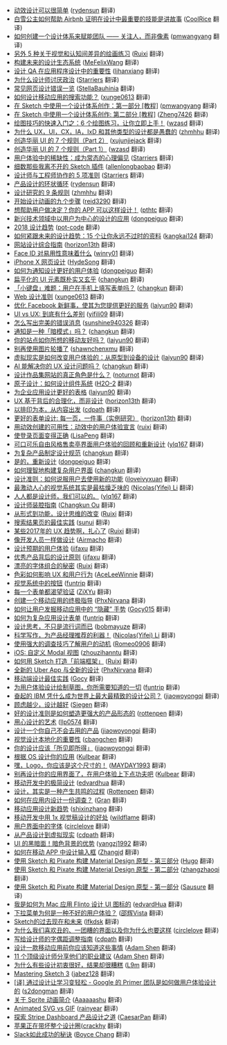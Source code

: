 * [动效设计可以很简单](https://juejin.im/post/5bd11a176fb9a05d101423c0) ([rydensun](https://github.com/rydensun) 翻译)
* [白雪公主如何帮助 Airbnb 证明在设计中最重要的技能是讲故事](https://juejin.im/post/5bb22bc1f265da0a9e53200b) ([CoolRice](https://github.com/CoolRice) 翻译)
* [如何创建一个设计体系来赋能团队 —— 关注人，而非像素](https://juejin.im/post/5bac2a2fe51d450e942f4853) ([pmwangyang](https://github.com/pmwangyang) 翻译)
* [另外 5 种关于视觉和认知间差异的绘画练习](https://juejin.im/post/5baa5b45f265da0ab915cb7f) ([Ruixi](https://github.com/Ruixi) 翻译)
* [构建未来的设计生态系统](https://juejin.im/post/5b992be8f265da0aa3591346) ([MeFelixWang](https://github.com/MeFelixWang) 翻译)
* [设计 QA 在应用程序设计中的重要性](https://juejin.im/post/5b89421651882542da339868) ([lihanxiang](https://github.com/lihanxiang) 翻译)
* [为什么设计师讨厌政治](https://juejin.im/post/5b89599f51882542b03e6d5b) ([Starriers](https://github.com/Starriers) 翻译)
* [常见网页设计错误一览](https://juejin.im/post/5b7984265188254312414c1f) ([StellaBauhinia](https://github.com/StellaBauhinia) 翻译)
* [如何设计移动应用的搜索功能？](https://juejin.im/post/5b692ca251882562b924a6c7) ([xunge0613](https://github.com/xunge0613) 翻译)
* [在 Sketch 中使用一个设计体系创作：第一部分 [教程]](https://juejin.im/post/5b591a655188257bca290b24) ([pmwangyang](https://github.com/pmwangyang) 翻译)
* [在 Sketch 中使用一个设计体系创作: 第二部分 [教程]](https://juejin.im/post/5b5d2a456fb9a04fc80b8f4b) ([Zheng7426](https://github.com/Zheng7426) 翻译)
* [绘图技巧的快速入门之：6 个绘图练习，让你立即上手！](https://juejin.im/post/5b39823fe51d4558ca674cff) ([wzasd](https://github.com/wzasd) 翻译)
* [为什么 UX，UI，CX，IA，IxD 和其他类型的设计都是愚蠢的](https://juejin.im/post/5b3588f2e51d4558dd69a44c) ([zhmhhu](https://github.com/zhmhhu) 翻译)
* [创造华丽 UI 的 7 个规则（Part 2）](https://juejin.im/post/5b2a1554e51d4558cc35b3be) ([xujunjiejack](https://github.com/xujunjiejack) 翻译)
* [创造华丽 UI 的 7 个规则（Part 1）](https://juejin.im/post/5b1dcc7d5188257d7d71946a) ([wzasd](https://github.com/wzasd) 翻译)
* [用户体验中的稀缺性：成为常态的心理偏见](https://juejin.im/post/5aef0943518825672a02d2ca) ([Starriers](https://github.com/Starriers) 翻译)
* [细数那些我离不开的 Sketch 插件](https://juejin.im/post/5ae0623ef265da0b8d419aca) ([allenlongbaobao](https://github.com/allenlongbaobao) 翻译)
* [设计师与工程师协作的 5 项准则](https://juejin.im/post/5ac9e56af265da23945fc201) ([Starriers](https://github.com/Starriers) 翻译)
* [产品设计的环状循环](https://juejin.im/post/5aa74b32f265da23a4047aef) ([rydensun](https://github.com/rydensun) 翻译)
* [设计研究的 9 条规则](https://juejin.im/post/5aa6958a5188255587233477) ([zhmhhu](https://github.com/zhmhhu) 翻译)
* [开始设计动画的九个步骤](https://juejin.im/post/5aa1f965f265da23994e1e1f) ([reid3290](https://github.com/reid3290) 翻译)
* [想帮助用户做决定？你的 APP 可以这样设计！](https://juejin.im/post/5a7194986fb9a01c9f5bbbb2) ([pthtc](https://github.com/pthtc) 翻译)
* [新兴技术领域中以用户为中心的设计的应用](https://juejin.im/post/5a682282f265da3e283a2cca) ([dongpeiguo](https://github.com/dongpeiguo) 翻译)
* [2018 设计趋势](https://juejin.im/post/5a695d88f265da3e58598968) ([pot-code](https://github.com/pot-code) 翻译)
* [如何紧跟未来的设计趋势：15 个让你永远不过时的资料](https://juejin.im/post/5a52d2226fb9a01c9525ebbe) ([kangkai124](https://github.com/kangkai124) 翻译)
* [网站设计综合指南](https://juejin.im/post/5a5abb97518825733f6df3d9) ([horizon13th](https://github.com/horizon13th) 翻译)
* [Face ID 对易用性意味着什么](https://juejin.im/post/5a41d01cf265da432c241943) ([winry01](https://github.com/winry01) 翻译)
* [iPhone X 网页设计](https://juejin.im/post/59e445816fb9a0450670ab82?utm_source=gold-miner&utm_medium=readme&utm_campaign=github) ([HydeSong](https://github.com/HydeSong) 翻译)
* [如何为通知设计更好的用户体验](https://juejin.im/post/59f9b14f518825295f5d411f?utm_source=gold-miner&utm_medium=readme&utm_campaign=github) ([dongpeiguo](https://github.com/dongpeiguo) 翻译)
* [扁平化的 UI 元素既朴实又玄乎](https://juejin.im/post/59c0d3305188256bce40e884?utm_source=gold-miner&utm_medium=readme&utm_campaign=github) ([changkun](https://github.com/changkun) 翻译)
* [「小键盘」难题：用户在手机上填写表单吗？](https://juejin.im/post/59c0e3835188256bcf2e1d22?utm_source=gold-miner&utm_medium=readme&utm_campaign=github) ([changkun](https://github.com/changkun) 翻译)
* [Web 设计准则](https://juejin.im/post/59c9c6f66fb9a00a4d53eec7?utm_source=gold-miner&utm_medium=readme&utm_campaign=github) ([xunge0613](https://github.com/xunge0613) 翻译)
* [优化 Facebook 新鲜事，使其为您提供更好的服务](https://juejin.im/post/59a52a276fb9a024927a43ce?utm_source=gold-miner&utm_medium=readme&utm_campaign=github) ([laiyun90](https://github.com/laiyun90) 翻译)
* [UI vs UX: 到底有什么差别](https://juejin.im/entry/59a62190f265da24843e713d/detail?utm_source=gold-miner&utm_medium=readme&utm_campaign=github) ([yifili09](https://github.com/yifili09) 翻译)
* [怎么写出完美的错误消息](https://juejin.im/post/599cf1596fb9a02481205803?utm_source=gold-miner&utm_medium=readme&utm_campaign=github) ([sunshine940326](https://github.com/sunshine940326) 翻译)
* [通知是一种「暗模式」吗？](https://juejin.im/post/59ae63026fb9a024985f31b5?utm_source=gold-miner&utm_medium=readme&utm_campaign=github) ([changkun](https://github.com/changkun) 翻译)
* [你的站点如你所想的移动友好吗？](https://juejin.im/post/59ae68c0f265da2489159ab4?utm_source=gold-miner&utm_medium=readme&utm_campaign=github) ([laiyun90](https://github.com/laiyun90) 翻译)
* [别再使用图片轮播了](https://juejin.im/post/599cf1596fb9a02481205803?utm_source=gold-miner&utm_medium=readme&utm_campaign=github) ([shawnchenxmu](https://github.com/shawnchenxmu) 翻译)
* [虚拟现实是如何改变用户体验的：从原型到设备的设计](https://juejin.im/post/599683e0f265da24996015cb?utm_source=gold-miner&utm_medium=readme&utm_campaign=github) ([laiyun90](https://github.com/laiyun90) 翻译)
* [AI 能解决你的 UX 设计问题吗？](https://juejin.im/post/5992aa306fb9a03c445df727?utm_source=gold-miner&utm_medium=readme&utm_campaign=github) ([changkun](https://github.com/changkun) 翻译)
* [设计作品集网站的真正角色是什么？](https://juejin.im/post/598959b65188253d2968eaab?utm_source=gold-miner&utm_medium=readme&utm_campaign=github) ([noturnot](https://github.com/noturnot) 翻译)
* [原子设计：如何设计组件系统](https://juejin.im/post/59780066f265da6c3433872f?utm_source=gold-miner&utm_medium=readme&utm_campaign=github) ([H2O-2](https://github.com/H2O-2) 翻译)
* [为企业应用设计更好的表格](https://juejin.im/post/5976ecb65188250c855facc2?utm_source=gold-miner&utm_medium=readme&utm_campaign=github) ([laiyun90](https://github.com/laiyun90) 翻译)
* [UX 基于背后的合理化，而非设计](https://juejin.im/post/5971ce0d51882574623352ca?utm_source=gold-miner&utm_medium=readme&utm_campaign=github) ([horizon13th](https://github.com/horizon13th) 翻译)
* [以排印为本，从内容出发](https://juejin.im/entry/5965c5b26fb9a06ba025074c/detail?utm_source=gold-miner&utm_medium=readme&utm_campaign=github) ([cdpath](https://github.com/cdpath) 翻译)
* [更好的表单设计: 每一页，一件事（实例研究）](https://juejin.im/post/5964c340f265da6c3f70c617?utm_source=gold-miner&utm_medium=readme&utm_campaign=github) ([horizon13th](https://github.com/horizon13th) 翻译)
* [用动效创建的可用性：动效中的用户体验宣言](https://juejin.im/post/595c77a66fb9a06bcb7f92ff?utm_source=gold-miner&utm_medium=readme&utm_campaign=github) ([ruixi](https://github.com/ruixi) 翻译)
* [使登录页面变得正确](https://juejin.im/post/5951e7905188250d98489c6a?utm_source=gold-miner&utm_medium=readme&utm_campaign=github) ([LisaPeng](https://github.com/LisaPeng) 翻译)
* [可口可乐自由风格售卖亭界面用户体验的回顾和重新设计](https://juejin.im/post/594bd720f265da6c4c4fb134?utm_source=gold-miner&utm_medium=readme&utm_campaign=github) ([ylq167](https://github.com/ylq167) 翻译)
* [为复杂产品制定设计规范](https://juejin.im/post/5944b8e55c497d006bdc261a?utm_source=gold-miner&utm_medium=readme&utm_campaign=github) ([changkun](https://github.com/changkun) 翻译)
* [是的，重新设计](https://juejin.im/post/5940e74fa0bb9f006b76a841?utm_source=gold-miner&utm_medium=readme&utm_campaign=github) ([dongpeiguo](https://github.com/dongpeiguo) 翻译)
* [如何理智地构建复杂用户界面](https://juejin.im/post/5937a61f2f301e006b2879a9?utm_source=gold-miner&utm_medium=readme&utm_campaign=github) ([changkun](https://github.com/changkun) 翻译)
* [设计准则：如何说服用户去使用新的功能](https://juejin.im/post/59279b650ce463006b029cbc?utm_source=gold-miner&utm_medium=readme&utm_campaign=github) ([iloveivyxuan](https://github.com/iloveivyxuan) 翻译)
* [最激动人心的视觉系统其实是最枯燥乏味的](https://juejin.im/entry/59228e15a0bb9f005f60915a?utm_source=gold-miner&utm_medium=readme&utm_campaign=github) ([Nicolas(Yifei) Li](https://github.com/yifili09) 翻译)
* [人人都是设计师，我们可以的。](https://juejin.im/post/59157cdf0ce4630069d79857?utm_source=gold-miner&utm_medium=readme&utm_campaign=github) ([ylq167](https://github.com/ylq167) 翻译)
* [设计师装腔指南](https://juejin.im/post/5915880b570c35006932fac9?utm_source=gold-miner&utm_medium=readme&utm_campaign=github) ([Changkun Ou](https://github.com/changkun) 翻译)
* [从形式到功能，设计思维的改变](https://juejin.im/post/58fedca744d9040069f720e4/?utm_source=gold-miner&utm_medium=readme&utm_campaign=github) ([Ruixi](https://github.com/Ruixi) 翻译)
* [搜索结果页的最佳实践](https://juejin.im/post/58da37c761ff4b00607287a6/?utm_source=gold-miner&utm_medium=readme&utm_campaign=github) ([sunui](https://github.com/sunui) 翻译)
* [某些2017年的 UX 趋势啊，扎心了](https://juejin.im/post/58cf5dc22f301e007e52fb2b/?utm_source=gold-miner&utm_medium=readme&utm_campaign=github) ([Ruixi](https://github.com/Ruixi) 翻译)
* [像开发人员一样做设计](https://gold.xitu.io/entry/58b7ba6f8fd9c56d16be6bb0/?utm_source=gold-miner&utm_medium=readme&utm_campaign=github) ([Airmacho](https://github.com/Airmacho) 翻译)
* [设计预期的用户体验](https://gold.xitu.io/entry/58b2d8e9570c3500696f53a5/?utm_source=gold-miner&utm_medium=readme&utm_campaign=github) ([jifaxu](https://github.com/jifaxu) 翻译)
* [优秀产品背后的设计原则](https://gold.xitu.io/entry/58b04c49570c35006960d764/?utm_source=gold-miner&utm_medium=readme&utm_campaign=github) ([jifaxu](https://github.com/jifaxu) 翻译)
* [漂亮的字体组合的秘密](https://gold.xitu.io/entry/58a3b99aac502e0068b0e8fa/?utm_source=gold-miner&utm_medium=readme&utm_campaign=github) ([Ruixi](https://github.com/Ruixi) 翻译)
* [色彩如何影响 UX 和用户行为](https://gold.xitu.io/entry/58a1a44886b599006b47ccda/?utm_source=gold-miner&utm_medium=readme&utm_campaign=github) ([AceLeeWinnie](https://github.com/AceLeeWinnie) 翻译)
* [视觉系统中的按钮](https://gold.xitu.io/entry/58845fa2b123db7389d23bc1/?utm_source=gold-miner&utm_medium=readme&utm_campaign=github) ([funtrip](https://github.com/funtrip) 翻译)
* [每一个表单都渴望验证](https://gold.xitu.io/entry/58845fa2b123db7389d23bc1/?utm_source=gold-miner&utm_medium=readme&utm_campaign=github) ([ZiXYu](https://github.com/ZiXYu) 翻译)
* [创建一个移动应用的终极指导](https://gold.xitu.io/entry/587f05a48d6d810058e20795/?utm_source=gold-miner&utm_medium=readme&utm_campaign=github) ([PhxNirvana](https://github.com/phxnirvana) 翻译)
* [如何让用户发掘移动应用中的 “隐藏” 手势](https://gold.xitu.io/entry/587d72af2f301e00579ed0e3/?utm_source=gold-miner&utm_medium=readme&utm_campaign=github) ([Gocy015](https://github.com/Gocy015) 翻译)
* [如何为复杂应用设计表单](https://gold.xitu.io/entry/5877633b1b69e6006bd1efc3/?utm_source=gold-miner&utm_medium=readme&utm_campaign=github) ([funtrip](https://github.com/funtrip) 翻译)
* [设计思考，不只是流行词而已](https://gold.xitu.io/entry/5873faf4da2f6035a7f4a025?utm_source=gold-miner&utm_medium=readme&utm_campaign=github) ([bobmayuze](https://github.com/bobmayuze) 翻译)
* [科学写作，为产品经理推荐的利器！](https://gold.xitu.io/entry/586b37e7ac502e12d62a3b5d?utm_source=gold-miner&utm_medium=readme&utm_campaign=github) ([Nicolas(Yifei) Li](https://github.com/yifili09) 翻译)
* [使用强大的调查技巧了解用户的动机](https://gold.xitu.io/entry/585a3f9b1b69e6006cb93529/?utm_source=gold-miner&utm_medium=readme&utm_campaign=github) ([Romeo0906](https://github.com/Romeo0906) 翻译)
* [iOS: 自定义 Modal 视图](https://gold.xitu.io/entry/58576ca7128fe1006b7b35a3/?utm_source=gold-miner&utm_medium=readme&utm_campaign=github) ([zhouzihanntu](https://github.com/zhouzihanntu) 翻译)
* [如何用 Sketch 打造「前端框架」](https://gold.xitu.io/entry/5836ad4367f3560065f439dc/?utm_source=gold-miner&utm_medium=readme&utm_campaign=github) ([Ruixi](https://github.com/Ruixi) 翻译)
* [全新的 Uber App 与全新的设计](http://gold.xitu.io/entry/584770f80ce46300578b9b48?utm_source=gold-miner&utm_medium=readme&utm_campaign=github) ([PhxNirvana](https://github.com/phxnirvana) 翻译)
* [移动端设计最佳实践](http://gold.xitu.io/entry/583bd69bac502e006ea8caaa?utm_source=gold-miner&utm_medium=readme&utm_campaign=github) ([Gocy](https://github.com/Gocy015) 翻译)
* [为用户体验设计绘制草图，你所需要知道的一切](http://gold.xitu.io/entry/580cd2c5a22b9d006382cba8?utm_source=gold-miner&utm_medium=readme&utm_campaign=github) ([funtrip](https://github.com/funtrip) 翻译)
* [奋起的 IBM 凭什么成为世界上最大最精致的设计公司？](http://gold.xitu.io/entry/57e8c99b8ac247005bd929a6?utm_source=gold-miner&utm_medium=readme&utm_campaign=github) ([jiaowoyongqi](https://github.com/jiaowoyongqi) 翻译)
* [顾虑越少，设计越好](http://gold.xitu.io/entry/57df4d04a0bb9f0058a4429d?utm_source=gold-miner&utm_medium=readme&utm_campaign=github) ([Siegen](https://github.com/siegeout) 翻译)
* [好的设计准则是如何塑造更强大的产品形态的](http://gold.xitu.io/entry/57db572ed203090069d2e201?utm_source=gold-miner&utm_medium=readme&utm_campaign=github) ([rottenpen](https://github.com/rottenpen) 翻译)
* [用心设计的艺术](http://gold.xitu.io/entry/57d6bd1bd20309006a08e25e?utm_source=gold-miner&utm_medium=readme&utm_campaign=github) ([llp0574](https://github.com/llp0574) 翻译)
* [设计一个你自己不会去用的产品](http://gold.xitu.io/entry/57ce923c816dfa00541bf9a2?utm_source=gold-miner&utm_medium=readme&utm_campaign=github) ([jiaowoyongqi](https://github.com/jiaowoyongqi) 翻译)
* [视觉设计本地化的重要性](http://gold.xitu.io/entry/57ce9d4c7db2a200680f6fc4?utm_source=gold-miner&utm_medium=readme&utm_campaign=github) ([cbangchen](https://github.com/cbangchen) 翻译)
* [你的设计应该「所见即所得」](http://gold.xitu.io/entry/57c5978f128fe1005fdf4858?utm_source=gold-miner&utm_medium=readme&utm_campaign=github) ([jiaowoyongqi](https://github.com/jiaowoyongqi) 翻译)
* [根据 OS 设计你的应用](http://gold.xitu.io/entry/57bebe962e958a006958e73b?utm_source=gold-miner&utm_medium=readme&utm_campaign=github) ([Kulbear](https://github.com/Kulbear) 翻译)
* [嘿，Logo，你应该是这个尺寸的！](http://gold.xitu.io/entry/57bb183279bc440063a6f290?utm_source=gold-miner&utm_medium=readme&utm_campaign=github) ([MAYDAY1993](https://github.com/MAYDAY1993) 翻译)
* [别再设计你的应用界面了，在用户体验上下点功夫吧](http://gold.xitu.io/entry/57b1e47ac4c97100548c964e?utm_source=gold-miner&utm_medium=readme&utm_campaign=github) ([Kulbear](https://github.com/Kulbear) 翻译)
* [移动开发中的极简设计](http://gold.xitu.io/entry/57abf8735bbb500062b1becb?utm_source=gold-miner&utm_medium=readme&utm_campaign=github) ([edvardhua](https://github.com/edvardhua) 翻译)
* [设计，其实是一种产生共鸣的过程](http://gold.xitu.io/entry/57a41ffca341310063262054?utm_source=gold-miner&utm_medium=readme&utm_campaign=github) ([Rottenpen](https://github.com/Rottenpen) 翻译)
* [如何在应用内设计一份调查？](https://gold.xitu.io/entry/579ae2a85bbb500064c9233e?utm_source=gold-miner&utm_medium=readme&utm_campaign=github) ([Gran](https://github.com/graning) 翻译)
* [移动应用设计新趋势](http://gold.xitu.io/entry/5796ee065bbb500063ef3535?utm_source=gold-miner&utm_medium=readme&utm_campaign=github) ([shixinzhang](https://github.com/shixinzhang) 翻译)
* [移动开发中用 1x 视觉稿设计的好处](http://gold.xitu.io/entry/578840f9d342d30058a29968?utm_source=gold-miner&utm_medium=readme&utm_campaign=github) ([wildflame](https://github.com/wild-flame/) 翻译)
* [用户界面中的字体](http://gold.xitu.io/entry/57859bb9d342d300578b1ebf?utm_source=gold-miner&utm_medium=readme&utm_campaign=github) ([circlelove](https://github.com/circlelove) 翻译)
* [从产品设计到虚拟现实](https://gold.xitu.io/entry/5783aa752e958a0054dad3bc?utm_source=gold-miner&utm_medium=readme&utm_campaign=github) ([cdpath](https://github.com/cdpath) 翻译)
* [UI 的黑暗面！暗色背景的优势](https://gold.xitu.io/entry/577c9385a633bd005be7fe7a?utm_source=gold-miner&utm_medium=readme&utm_campaign=github) ([yangzj1992](http://www.qcyoung.com/) 翻译)
* [如何在移动 APP 中设计输入框](http://gold.xitu.io/entry/5745af0a2e958a002db75980?utm_source=gold-miner&utm_medium=readme&utm_campaign=github) ([Zhangjd](https://github.com/zhangjd) 翻译)
*  [使用 Sketch 和 Pixate 构建 Material Design 原型 - 第三部分](https://gold.xitu.io/entry/576cc25f2e958a00571dfb5f?utm_source=gold-miner&utm_medium=readme&utm_campaign=github) ([Hugo](https://github.com/xcc3641) 翻译)
* [使用 Sketch 和 Pixate 构建 Material Design 原型 - 第二部分](http://gold.xitu.io/entry/574eb491d342d300434cec1c?utm_source=gold-miner&utm_medium=readme&utm_campaign=github) ([zhangzhaoqi](https://github.com/joddiy) 翻译)
* [使用 Sketch 和 Pixate 构建 Material Design 原型 - 第一部分](http://gold.xitu.io/entry/574d062b2e958a0069335d8e?utm_source=gold-miner&utm_medium=readme&utm_campaign=github) ([Sausure](https://github.com/Sausure) 翻译)
* [我是如何为 Mac 应用 Flinto 设计 UI 图标的](http://gold.xitu.io/entry/57315d571ea4930064f6bd45?utm_source=gold-miner&utm_medium=readme&utm_campaign=github) ([edvardHua](https://github.com/edvardHua) 翻译)
* [下拉菜单为何是一种不好的用户体验？](http://gold.xitu.io/entry/573154c249830c0061bdc180?utm_source=gold-miner&utm_medium=readme&utm_campaign=github) ([邵辉Vista](https://github.com/shaohui10086) 翻译)
* [Sketch的过去现在和未来](http://gold.xitu.io/entry/5721e59771cfe40057521079?utm_source=gold-miner&utm_medium=readme&utm_campaign=github) ([lfkdsk](https://github.com/lfkdsk) 翻译)
* [为什么我们喜欢丑的、一团糟的界面以及你为什么也要这样](http://gold.xitu.io/entry/57172a4f2e958a0054a8ffcf?utm_source=gold-miner&utm_medium=readme&utm_campaign=github) ([circlelove](https://github.com/circlelove) 翻译)
* [写给设计师的字偶距调整指南](http://gold.xitu.io/entry/570e5530c4c971005496adc4?utm_source=gold-miner&utm_medium=readme&utm_campaign=github) ([cdpath](https://github.com/cdpath) 翻译)
* [设计一款移动应用前你应该知道这些事情](http://gold.xitu.io/entry/57034d617db2a200592a5213?utm_source=gold-miner&utm_medium=readme&utm_campaign=github) ([Adam Shen](https://github.com/shenxn) 翻译)
* [11 个顶级设计师分享他们的职业建议](http://gold.xitu.io/entry/56ea5b03731956005d025af3?utm_source=gold-miner&utm_medium=readme&utm_campaign=github) ([Adam Shen](https://github.com/shenxn) 翻译)
* [为什么有些设计初衷很好，结果却很糟糕](http://gold.xitu.io/entry/56e000421532bc005161b4af?utm_source=gold-miner&utm_medium=readme&utm_campaign=github) ([L9m](https://github.com/L9m) 翻译)
* [Mastering Sketch 3](http://gold.xitu.io/entry/5659daf9ddb299ad38f9e446?utm_source=gold-miner&utm_medium=readme&utm_campaign=github) ([jabez128](https://github.com/jabez128) 翻译)
* [[译] 通过设计让学习变轻松 - Google 的 Primer 团队是如何做用户体验设计的](http://gold.xitu.io/entry/56cbbf9671cfe40054e91c02?utm_source=gold-miner&utm_medium=readme&utm_campaign=github) ([s2dongman](https://github.com/s2dongman) 翻译)
* [关于 Sprite 动画简介](http://gold.xitu.io/entry/56d7e5207db2a2005122f2a2?utm_source=gold-miner&utm_medium=readme&utm_campaign=github) ([Aaaaaashu](https://github.com/Aaaaaashu?tab=repositories) 翻译)
* [Animated SVG vs GIF](http://gold.xitu.io/entry/56cb0c95efa631005c3a50f2?utm_source=gold-miner&utm_medium=readme&utm_campaign=github) ([rainyear](https://github.com/rainyear) 翻译)
* [探索 Stripe Dashboard 产品设计之道](http://gold.xitu.io/entry/56c7cad1d342d30054334db5?utm_source=gold-miner&utm_medium=readme&utm_campaign=github) ([CaesarPan](https://github.com/CaesarPan) 翻译)
* [苹果正在带坏整个设计圈](https://github.com/xitu/gold-miner/blob/master/TODO/how-apple.md)([crackhy](https://github.com/crackhy) 翻译)
* [Slack如此成功的秘诀](http://gold.xitu.io/entry/56cbd5427db2a20051a7dbb2?utm_source=gold-miner&utm_medium=readme&utm_campaign=github) ([Boyce Chang](https://github.com/boycechang) 翻译)

